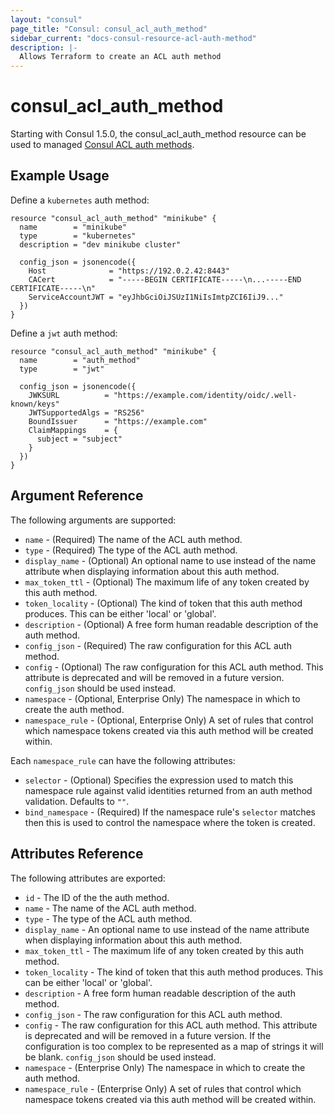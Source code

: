 ```yaml
---
layout: "consul"
page_title: "Consul: consul_acl_auth_method"
sidebar_current: "docs-consul-resource-acl-auth-method"
description: |-
  Allows Terraform to create an ACL auth method
---
```


# consul_acl_auth_method

Starting with Consul 1.5.0, the consul_acl_auth_method resource can be used to
managed [Consul ACL auth methods](https://www.consul.io/docs/acl/auth-methods).


## Example Usage

Define a `kubernetes` auth method:
```hcl
resource "consul_acl_auth_method" "minikube" {
  name        = "minikube"
  type        = "kubernetes"
  description = "dev minikube cluster"

  config_json = jsonencode({
    Host              = "https://192.0.2.42:8443"
    CACert            = "-----BEGIN CERTIFICATE-----\n...-----END CERTIFICATE-----\n"
    ServiceAccountJWT = "eyJhbGciOiJSUzI1NiIsImtpZCI6IiJ9..."
  })
}
```

Define a `jwt` auth method:
```hcl
resource "consul_acl_auth_method" "minikube" {
  name        = "auth_method"
  type        = "jwt"

  config_json = jsonencode({
    JWKSURL          = "https://example.com/identity/oidc/.well-known/keys"
    JWTSupportedAlgs = "RS256"
    BoundIssuer      = "https://example.com"
    ClaimMappings    = {
      subject = "subject"
    }
  })
}
```

## Argument Reference

The following arguments are supported:

* `name` - (Required) The name of the ACL auth method.
* `type` - (Required) The type of the ACL auth method.
* `display_name` - (Optional) An optional name to use instead of the name
  attribute when displaying information about this auth method.
* `max_token_ttl` - (Optional) The maximum life of any token created by this
  auth method.
* `token_locality` - (Optional) The kind of token that this auth method
  produces. This can be either 'local' or 'global'.
* `description` - (Optional) A free form human readable description of the auth method.
* `config_json` - (Required) The raw configuration for this ACL auth method.
* `config` - (Optional) The raw configuration for this ACL auth method. This
  attribute is deprecated and will be removed in a future version. `config_json`
  should be used instead.
* `namespace` - (Optional, Enterprise Only) The namespace in which to create the auth method.
* `namespace_rule` - (Optional, Enterprise Only) A set of rules that control
  which namespace tokens created via this auth method will be created within.

Each `namespace_rule` can have the following attributes:
* `selector` - (Optional) Specifies the expression used to match this namespace
  rule against valid identities returned from an auth method validation.
  Defaults to `""`.
* `bind_namespace` - (Required) If the namespace rule's `selector` matches then
  this is used to control the namespace where the token is created.

## Attributes Reference

The following attributes are exported:

* `id` - The ID of the the auth method.
* `name` - The name of the ACL auth method.
* `type` - The type of the ACL auth method.
* `display_name` - An optional name to use instead of the name attribute when
  displaying information about this auth method.
* `max_token_ttl` - The maximum life of any token created by this auth method.
* `token_locality` - The kind of token that this auth method produces. This can
  be either 'local' or 'global'.
* `description` - A free form human readable description of the auth method.
* `config_json` - The raw configuration for this ACL auth method.
* `config` - The raw configuration for this ACL auth method. This attribute is
  deprecated and will be removed in a future version. If the configuration is
  too complex to be represented as a map of strings it will be blank.
  `config_json` should be used instead.
* `namespace` - (Enterprise Only) The namespace in which to create the auth method.
* `namespace_rule` - (Enterprise Only) A set of rules that control which
  namespace tokens created via this auth method will be created within.
